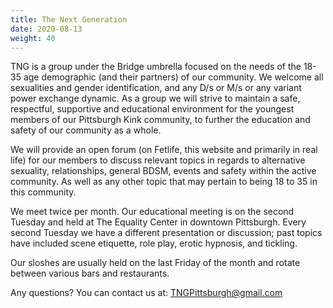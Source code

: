 ```yaml
---
title: The Next Generation
date: 2020-08-13
weight: 40
---
```


TNG is a group under the Bridge umbrella focused on the needs of the 18-35 age demographic (and their partners) of our community. We welcome all sexualities and gender identification, and any D/s or M/s or any variant power exchange dynamic. As a group we will strive to maintain a safe, respectful, supportive and educational environment for the youngest members of our Pittsburgh Kink community, to further the education and safety of our community as a whole.

We will provide an open forum (on Fetlife, this website and primarily in real life) for our members to discuss relevant topics in regards to alternative sexuality, relationships, general BDSM, events and safety within the active community. As well as any other topic that may pertain to being 18 to 35 in this community.

We meet twice per month. Our educational meeting is on the second Tuesday and held at The Equality Center in downtown Pittsburgh. Every second Tuesday we have a different presentation or discussion; past topics have included scene etiquette, role play, erotic hypnosis, and tickling.

Our sloshes are usually held on the last Friday of the month and rotate between various bars and restaurants.

Any questions? You can contact us at: TNGPittsburgh@gmail.com
